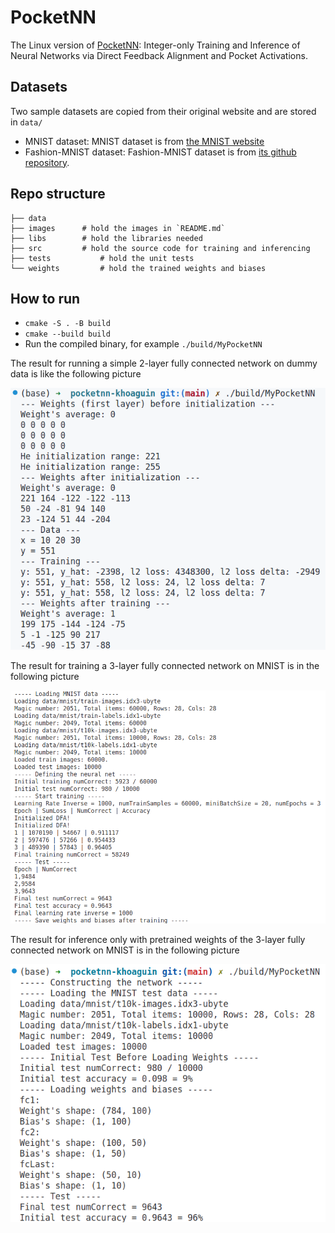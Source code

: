 # PocketNN
The Linux version of [PocketNN](https://github.com/jaewoosong/pocketnn): Integer-only Training and Inference of Neural Networks via Direct Feedback Alignment and Pocket Activations. 
## Datasets
Two sample datasets are copied from their original website and are stored in `data/`
- MNIST dataset: MNIST dataset is from [the MNIST website](http://yann.lecun.com/exdb/mnist/)
- Fashion-MNIST dataset: Fashion-MNIST dataset is from [its github repository](https://github.com/zalandoresearch/fashion-mnist).

## Repo structure
```
├── data              
├── images      # hold the images in `README.md`
├── libs        # hold the libraries needed
├── src         # hold the source code for training and inferencing
├── tests           # hold the unit tests
└── weights         # hold the trained weights and biases
 ```
## How to run
- `cmake -S . -B build`
- `cmake --build build`
- Run the compiled binary, for example `./build/MyPocketNN`

The result for running a simple 2-layer fully connected network on dummy data is like the following picture

![](./images/fc_int_dfa_simple.png)

The result for training a 3-layer fully connected network on MNIST is in the following picture

![](./images/fc_int_dfa_mnist.png)

The result for inference only with pretrained weights of the 3-layer fully connected network on MNIST is in the following picture

![](./images/fc_int_dfa_mnist_inference.png)